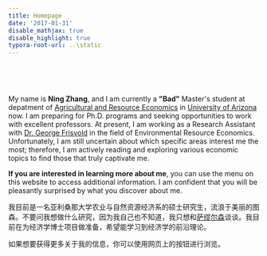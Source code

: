 ```yaml
---
title: Homepage
date: '2017-01-31'
disable_mathjax: true
disable_highlight: true
typora-root-url: ..\static
---
```


&nbsp;

&nbsp;

My name is **Ning Zhang**, and I am currently a **"Bad"** Master's student at depatment of [Agricultural and Resource Economics](https://economics.arizona.edu) in [University of Arizona](https://arizona.edu) now. I am preparing for Ph.D. programs and seeking opportunities to work with excellent professors. At present, I am working as a Research Assistant with [Dr. George Frisvold](https://economics.arizona.edu/person/george-frisvold) in the field of Environmental Resource Economics. Unfortunately, I am still uncertain about which specific areas interest me the most; therefore, I am actively reading and exploring various economic topics to find those that truly captivate me.

**If you are interested in learning more about me**, you can use the menu on this website to access additional information. I am confident that you will be pleasantly surprised by what you discover about me.



我目前是一名亚利桑那大学农业与自然资源经济系的硕士研究生，流浪于美丽的图森。不要问我想做什么研究，因为我自己也不知道，我只想和[萨缪尔森](https://baike.baidu.com/item/%E4%BF%9D%E7%BD%97%C2%B7%E8%90%A8%E7%BC%AA%E5%B0%94%E6%A3%AE/4379952)谈谈。我目前在为经济学博士项目做准备，希望能学习到经济学的前沿理论。

如果想要获得更多关于我的信息，你可以使用网页上的按钮进行浏览。



&nbsp;

